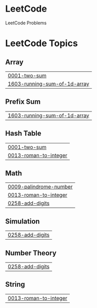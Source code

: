 # LeetCode
LeetCode Problems

<!---LeetCode Topics Start-->
# LeetCode Topics
## Array
|  |
| ------- |
| [0001-two-sum](https://github.com/saniyashaikh0304/LeetCode/tree/master/0001-two-sum) |
| [1603-running-sum-of-1d-array](https://github.com/saniyashaikh0304/LeetCode/tree/master/1603-running-sum-of-1d-array) |
## Prefix Sum
|  |
| ------- |
| [1603-running-sum-of-1d-array](https://github.com/saniyashaikh0304/LeetCode/tree/master/1603-running-sum-of-1d-array) |
## Hash Table
|  |
| ------- |
| [0001-two-sum](https://github.com/saniyashaikh0304/LeetCode/tree/master/0001-two-sum) |
| [0013-roman-to-integer](https://github.com/saniyashaikh0304/LeetCode/tree/master/0013-roman-to-integer) |
## Math
|  |
| ------- |
| [0009-palindrome-number](https://github.com/saniyashaikh0304/LeetCode/tree/master/0009-palindrome-number) |
| [0013-roman-to-integer](https://github.com/saniyashaikh0304/LeetCode/tree/master/0013-roman-to-integer) |
| [0258-add-digits](https://github.com/saniyashaikh0304/LeetCode/tree/master/0258-add-digits) |
## Simulation
|  |
| ------- |
| [0258-add-digits](https://github.com/saniyashaikh0304/LeetCode/tree/master/0258-add-digits) |
## Number Theory
|  |
| ------- |
| [0258-add-digits](https://github.com/saniyashaikh0304/LeetCode/tree/master/0258-add-digits) |
## String
|  |
| ------- |
| [0013-roman-to-integer](https://github.com/saniyashaikh0304/LeetCode/tree/master/0013-roman-to-integer) |
<!---LeetCode Topics End-->